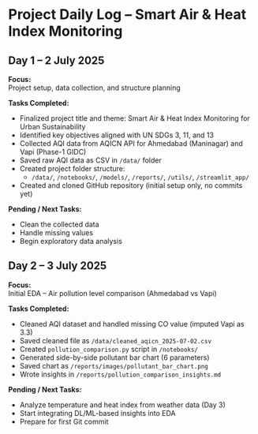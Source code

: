 # Project Daily Log – Smart Air & Heat Index Monitoring

## Day 1 – 2 July 2025

**Focus:**  
Project setup, data collection, and structure planning

**Tasks Completed:**
- Finalized project title and theme: Smart Air & Heat Index Monitoring for Urban Sustainability
- Identified key objectives aligned with UN SDGs 3, 11, and 13
- Collected AQI data from AQICN API for Ahmedabad (Maninagar) and Vapi (Phase-1 GIDC)
- Saved raw AQI data as CSV in `/data/` folder
- Created project folder structure:
  - `/data/`, `/notebooks/`, `/models/`, `/reports/`, `/utils/`, `/streamlit_app/`
- Created and cloned GitHub repository (initial setup only, no commits yet)

**Pending / Next Tasks:**
- Clean the collected data
- Handle missing values
- Begin exploratory data analysis

## Day 2 – 3 July 2025

**Focus:**  
Initial EDA – Air pollution level comparison (Ahmedabad vs Vapi)

**Tasks Completed:**
- Cleaned AQI dataset and handled missing CO value (imputed Vapi as 3.3)
- Saved cleaned file as `/data/cleaned_aqicn_2025-07-02.csv`
- Created `pollution_comparison.py` script in `/notebooks/`
- Generated side-by-side pollutant bar chart (6 parameters)
- Saved chart as `/reports/images/pollutant_bar_chart.png`
- Wrote insights in `/reports/pollution_comparison_insights.md`

**Pending / Next Tasks:**
- Analyze temperature and heat index from weather data (Day 3)
- Start integrating DL/ML-based insights into EDA
- Prepare for first Git commit
